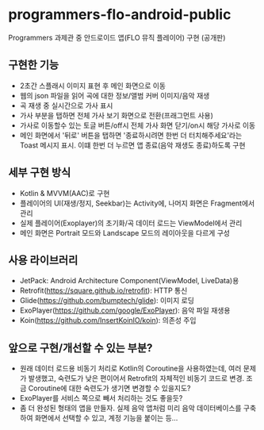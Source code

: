 # programmers-flo-android-public
Programmers 과제관 중 안드로이드 앱(FLO 뮤직 플레이어) 구현 (공개판)

## 구현한 기능
 - 2초간 스플래시 이미지 표현 후 메인 화면으로 이동
 - 웹의 json 파일을 읽어 곡에 대한 정보/앨범 커버 이미지/음악 재생
 - 곡 재생 중 실시간으로 가사 표시
 - 가사 부분을 탭하면 전체 가사 보기 화면으로 전환(프래그먼트 사용)
 - 가사로 이동할수 있는 토글 버튼/off시 전체 가사 화면 닫기/on시 해당 가사로 이동
 - 메인 화면에서 '뒤로' 버튼을 탭하면 '종료하시려면 한번 더 터치해주세요'라는 Toast 메시지 표시. 이떄 한번 더 누르면 앱 종료(음악 재생도 종료)하도록 구현
 
## 세부 구현 방식
 - Kotlin & MVVM(AAC)로 구현
 - 플레이어의 UI(재생/정지, Seekbar)는 Activity에, 나머지 화면은 Fragment에서 관리
 - 실제 플레이어(Exoplayer)의 초기화/곡 데이터 로드는 ViewModel에서 관리
 - 메인 화면은 Portrait 모드와 Landscape 모드의 레이아웃을 다르게 구성
 
## 사용 라이브러리
 - JetPack: Android Architecture Component(ViewModel, LiveData)용
 - Retrofit(https://square.github.io/retrofit): HTTP 통신
 - Glide(https://github.com/bumptech/glide): 이미지 로딩
 - ExoPlayer(https://github.com/google/ExoPlayer): 음악 파일 재생용
 - Koin(https://github.com/InsertKoinIO/koin): 의존성 주입
 
## 앞으로 구현/개선할 수 있는 부분?
 - 원래 데이터 로드용 비동기 처리로 Kotlin의 Coroutine을 사용하였는데, 여러 문제가 발생했고, 숙련도가 낮은 편이어서 Retrofit의 자체적인 비동기 코드로 변경. 조금 Coroutine에 대한 숙련도가 생기면 변경할 수 있을지도?
 - ExoPlayer를 서비스 쪽으로 빼서 처리하는 것도 좋을듯?
 - 좀 더 완성된 형태의 앱을 만들자. 실제 음악 앱처럼 미리 음악 데이터베이스를 구축하여 화면에서 선택할 수 있고, 계정 기능을 붙이는 등...
